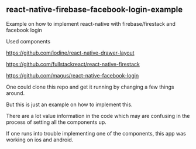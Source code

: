 ## react-native-firebase-facebook-login-example
Example on how to implement react-native with firebase/firestack and facebook login

Used components

https://github.com/iodine/react-native-drawer-layout

https://github.com/fullstackreact/react-native-firestack

https://github.com/magus/react-native-facebook-login

One could clone this repo and get it running by changing a few things around.

But this is just an example on how to implement this.

There are a lot value information in the code which may are confusing in the process of setting all the components up.

If one runs into trouble implementing one of the components, this app was working on ios and android.
